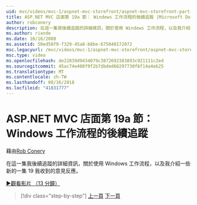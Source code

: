 ```yaml
---
uid: mvc/videos/mvc-1/aspnet-mvc-storefront/aspnet-mvc-storefront-part-19a-windows-workflow-followup
title: ASP.NET MVC 店面第 19a 節： Windows 工作流程的後續追蹤 |Microsoft Docs
author: robconery
description: 在這一集我後續追蹤的詳細資訊，關於使用 Windows 工作流程，以及我介紹一些新的一集 19 我收到的意見反應。
ms.author: riande
ms.date: 10/16/2008
ms.assetid: 50ed58f9-f329-45a8-b8be-675040172072
msc.legacyurl: /mvc/videos/mvc-1/aspnet-mvc-storefront/aspnet-mvc-storefront-part-19a-windows-workflow-followup
msc.type: video
ms.openlocfilehash: de22839d9434079c3872692383893c921111c2ed
ms.sourcegitcommit: 45ac74e400f9f2b7dbded66297730f6f14a4eb25
ms.translationtype: MT
ms.contentlocale: zh-TW
ms.lasthandoff: 08/16/2018
ms.locfileid: "41831777"
---
```

<a name="aspnet-mvc-storefront-part-19a-windows-workflow-followup"></a>ASP.NET MVC 店面第 19a 節： Windows 工作流程的後續追蹤
====================
藉由[Rob Conery](https://github.com/robconery)

在這一集我後續追蹤的詳細資訊，關於使用 Windows 工作流程，以及我介紹一些新的一集 19 我收到的意見反應。

[&#9654;觀看影片 （13 分鐘）](https://channel9.msdn.com/Blogs/ASP-NET-Site-Videos/aspnet-mvc-storefront-part-19a-windows-workflow-followup)

> [!div class="step-by-step"]
> [上一頁](aspnet-mvc-storefront-part-19-processing-orders-with-windows-workflow.md)
> [下一頁](aspnet-mvc-storefront-part-20-logging.md)
